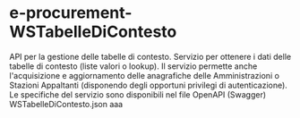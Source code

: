 # e-procurement-WSTabelleDiContesto
API per la gestione delle tabelle di contesto.
Servizio per ottenere i dati delle tabelle di contesto (liste valori o lookup).
Il servizio permette anche l'acquisizione e aggiornamento delle anagrafiche delle Amministrazioni o Stazioni Appaltanti (disponendo degli opportuni privilegi di autenticazione).
Le specifiche del servizio sono disponibili nel file OpenAPI (Swagger) WSTabelleDiContesto.json
aaa